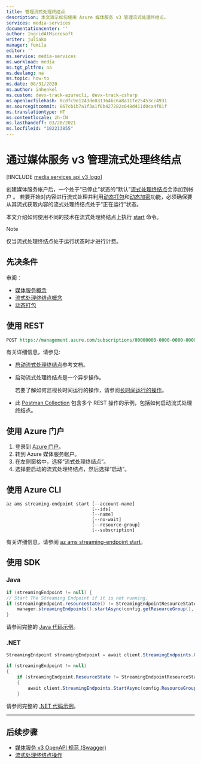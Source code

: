 ```yaml
---
title: 管理流式处理终结点
description: 本文演示如何使用 Azure 媒体服务 v3 管理流式处理终结点。
services: media-services
documentationcenter: ''
author: IngridAtMicrosoft
writer: juliako
manager: femila
editor: ''
ms.service: media-services
ms.workload: media
ms.tgt_pltfrm: na
ms.devlang: na
ms.topic: how-to
ms.date: 08/31/2020
ms.author: inhenkel
ms.custom: devx-track-azurecli, devx-track-csharp
ms.openlocfilehash: 8cdfc9e1243de831364bc6a8a11fe25453cc4931
ms.sourcegitcommit: 867cb1b7a1f3a1f0b427282c648d411d0ca4f81f
ms.translationtype: HT
ms.contentlocale: zh-CN
ms.lasthandoff: 03/20/2021
ms.locfileid: "102213855"
---
```

# <a name="manage-streaming-endpoints-with--media-services-v3"></a>通过媒体服务 v3 管理流式处理终结点

[!INCLUDE [media services api v3 logo](./includes/v3-hr.md)]

创建媒体服务帐户后，一个处于“已停止”状态的“默认”[流式处理终结点](streaming-endpoint-concept.md)会添加到帐户 。 若要开始对内容进行流式处理并利用[动态打包](dynamic-packaging-overview.md)和[动态加密](content-protection-overview.md)功能，必须确保要从其流式获取内容的流式处理终结点处于“正在运行”状态。

本文介绍如何使用不同的技术在流式处理终结点上执行 [start](/rest/api/media/streamingendpoints/start) 命令。 
 
> [!NOTE]
> 仅当流式处理终结点处于运行状态时才进行计费。
    
## <a name="prerequisites"></a>先决条件

审阅： 

* [媒体服务概念](concepts-overview.md)
* [流式处理终结点概念](streaming-endpoint-concept.md)
* [动态打包](dynamic-packaging-overview.md)

## <a name="use-rest"></a>使用 REST

```rest
POST https://management.azure.com/subscriptions/00000000-0000-0000-0000-000000000000/resourceGroups/mediaresources/providers/Microsoft.Media/mediaservices/slitestmedia10/streamingEndpoints/myStreamingEndpoint1/start?api-version=2018-07-01
```

有关详细信息，请参见: 

* [启动流式处理终结点](/rest/api/media/streamingendpoints/start)参考文档。
* 启动流式处理终结点是一个异步操作。 

    若要了解如何监视长时间运行的操作，请参阅[长时间运行的操作](media-services-apis-overview.md)。
* 此 [Postman Collection](https://github.com/Azure-Samples/media-services-v3-rest-postman/blob/master/Postman/Media%20Services%20v3.postman_collection.json) 包含多个 REST 操作的示例，包括如何启动流式处理终结点。

## <a name="use-the-azure-portal"></a>使用 Azure 门户 
 
1. 登录到 [Azure 门户](https://portal.azure.com/)。
1. 转到 Azure 媒体服务帐户。
1. 在左侧窗格中，选择“流式处理终结点”。
1. 选择要启动的流式处理终结点，然后选择“启动”。

## <a name="use-the-azure-cli"></a>使用 Azure CLI

```cli
az ams streaming-endpoint start [--account-name]
                                [--ids]
                                [--name]
                                [--no-wait]
                                [--resource-group]
                                [--subscription]
```

有关详细信息，请参阅 [az ams streaming-endpoint start](/cli/azure/ams/streaming-endpoint#az-ams-streaming-endpoint-start)。

## <a name="use-sdks"></a>使用 SDK

### <a name="java"></a>Java
    
```java
if (streamingEndpoint != null) {
// Start The Streaming Endpoint if it is not running.
if (streamingEndpoint.resourceState() != StreamingEndpointResourceState.RUNNING) {
    manager.streamingEndpoints().startAsync(config.getResourceGroup(), config.getAccountName(), STREAMING_ENDPOINT_NAME).await();
}
```

请参阅完整的 [Java 代码示例](https://github.com/Azure-Samples/media-services-v3-java/blob/master/DynamicPackagingVODContent/StreamHLSAndDASH/src/main/java/sample/StreamHLSAndDASH.java#L128)。

### <a name="net"></a>.NET

```csharp
StreamingEndpoint streamingEndpoint = await client.StreamingEndpoints.GetAsync(config.ResourceGroup, config.AccountName, DefaultStreamingEndpointName);

if (streamingEndpoint != null)
{
    if (streamingEndpoint.ResourceState != StreamingEndpointResourceState.Running)
    {
        await client.StreamingEndpoints.StartAsync(config.ResourceGroup, config.AccountName, DefaultStreamingEndpointName);
    }
```

请参阅完整的 [.NET 代码示例](https://github.com/Azure-Samples/media-services-v3-dotnet/blob/master/DynamicPackagingVODContent/StreamHLSAndDASH/Program.cs#L112)。

---

## <a name="next-steps"></a>后续步骤

* [媒体服务 v3 OpenAPI 规范 (Swagger)](https://github.com/Azure/azure-rest-api-specs/tree/master/specification/mediaservices/resource-manager/Microsoft.Media/stable/2018-07-01)
* [流式处理终结点操作](/rest/api/media/streamingendpoints)
